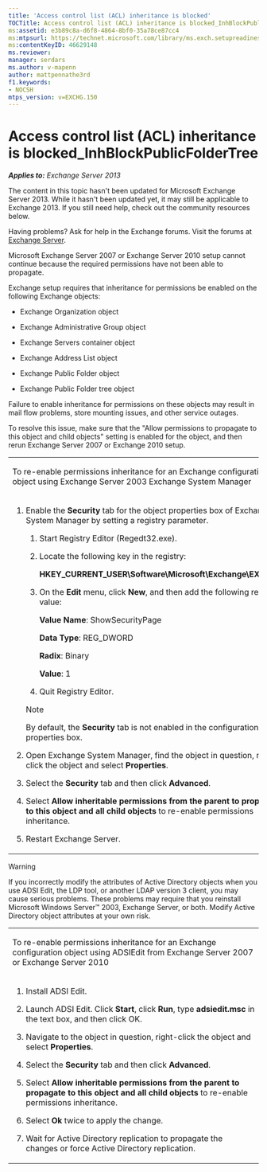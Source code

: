 ```yaml
---
title: 'Access control list (ACL) inheritance is blocked'
TOCTitle: Access control list (ACL) inheritance is blocked_InhBlockPublicFolderTree
ms:assetid: e3b89c8a-d6f8-4864-8bf0-35a78ce87cc4
ms:mtpsurl: https://technet.microsoft.com/library/ms.exch.setupreadiness.inhblockpublicfoldertree(v=EXCHG.150)
ms:contentKeyID: 46629148
ms.reviewer: 
manager: serdars
ms.author: v-mapenn
author: mattpennathe3rd
f1.keywords:
- NOCSH
mtps_version: v=EXCHG.150
---
```


# Access control list (ACL) inheritance is blocked\_InhBlockPublicFolderTree

_**Applies to:** Exchange Server 2013_

The content in this topic hasn't been updated for Microsoft Exchange Server 2013. While it hasn't been updated yet, it may still be applicable to Exchange 2013. If you still need help, check out the community resources below.

Having problems? Ask for help in the Exchange forums. Visit the forums at [Exchange Server](https://go.microsoft.com/fwlink/p/?linkid=60612).

Microsoft Exchange Server 2007 or Exchange Server 2010 setup cannot continue because the required permissions have not been able to propagate.

Exchange setup requires that inheritance for permissions be enabled on the following Exchange objects:

- Exchange Organization object

- Exchange Administrative Group object

- Exchange Servers container object

- Exchange Address List object

- Exchange Public Folder object

- Exchange Public Folder tree object

Failure to enable inheritance for permissions on these objects may result in mail flow problems, store mounting issues, and other service outages.

To resolve this issue, make sure that the "Allow permissions to propagate to this object and child objects" setting is enabled for the object, and then rerun Exchange Server 2007 or Exchange 2010 setup.

<table>
<colgroup>
<col style="width: 100%" />
</colgroup>
<tbody>
<tr class="odd">
<td><p>To re-enable permissions inheritance for an Exchange configuration object using Exchange Server 2003 Exchange System Manager</p></td>
</tr>
<tr class="even">
<td><ol>
<li><p>Enable the <strong>Security</strong> tab for the object properties box of Exchange System Manager by setting a registry parameter.</p>
<ol>
<li><p>Start Registry Editor (Regedt32.exe).</p></li>
<li><p>Locate the following key in the registry:</p>
<p><strong>HKEY_CURRENT_USER\Software\Microsoft\Exchange\EXAdmin</strong></p></li>
<li><p>On the <strong>Edit</strong> menu, click <strong>New</strong>, and then add the following registry value:</p>
<p><strong>Value Name</strong>: ShowSecurityPage</p>
<p><strong>Data Type</strong>: REG_DWORD</p>
<p><strong>Radix</strong>: Binary</p>
<p><strong>Value</strong>: 1</p></li>
<li><p>Quit Registry Editor.</p></li>
</ol>

> [!NOTE]
> By default, the <STRONG>Security</STRONG> tab is not enabled in the configuration object properties box.

</li>
<li><p>Open Exchange System Manager, find the object in question, right-click the object and select <strong>Properties</strong>.</p></li>
<li><p>Select the <strong>Security</strong> tab and then click <strong>Advanced</strong>.</p></li>
<li><p>Select <strong>Allow inheritable permissions from the parent to propagate to this object and all child objects</strong> to re-enable permissions inheritance.</p></li>
<li><p>Restart Exchange Server.</p></li>
</ol></td>
</tr>
</tbody>
</table>

> [!WARNING]
> If you incorrectly modify the attributes of Active Directory objects when you use ADSI Edit, the LDP tool, or another LDAP version&nbsp;3 client, you may cause serious problems. These problems may require that you reinstall Microsoft Windows&nbsp;Server™&nbsp;2003, Exchange&nbsp;Server, or both. Modify Active Directory object attributes at your own risk.

<table>
<colgroup>
<col style="width: 100%" />
</colgroup>
<tbody>
<tr class="odd">
<td><p>To re-enable permissions inheritance for an Exchange configuration object using ADSIEdit from Exchange Server 2007 or Exchange Server 2010</p></td>
</tr>
<tr class="even">
<td><ol>
<li><p>Install ADSI Edit.</p></li>
<li><p>Launch ADSI Edit. Click <strong>Start</strong>, click <strong>Run</strong>, type <strong>adsiedit.msc</strong> in the text box, and then click OK.</p></li>
<li><p>Navigate to the object in question, right-click the object and select <strong>Properties</strong>.</p></li>
<li><p>Select the <strong>Security</strong> tab and then click <strong>Advanced</strong>.</p></li>
<li><p>Select <strong>Allow inheritable permissions from the parent to propagate to this object and all child objects</strong> to re-enable permissions inheritance.</p></li>
<li><p>Select <strong>Ok</strong> twice to apply the change.</p></li>
<li><p>Wait for Active Directory replication to propagate the changes or force Active Directory replication.</p></li>
</ol></td>
</tr>
</tbody>
</table>
